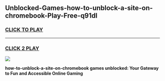
## Unblocked-Games-how-to-unblock-a-site-on-chromebook-Play-Free-q91dl
<h3>
<a href="https://premium76.site?title=how-to-unblock-a-site-on-chromebook&ref=10A">CLICK TO PLAY</a></h3>
<hr>

<h3>
<a href="https://premium76.site?title=how-to-unblock-a-site-on-chromebook&ref=10A">CLICK 2 PLAY</a>
  
</h3>

<a href="https://premium76.site?title=how-to-unblock-a-site-on-chromebook&ref=10A"><img src="https://clearcache.store/games.png"></a>


**how-to-unblock-a-site-on-chromebook games unblocked: Your Gateway to Fun and Accessible Online Gaming**
